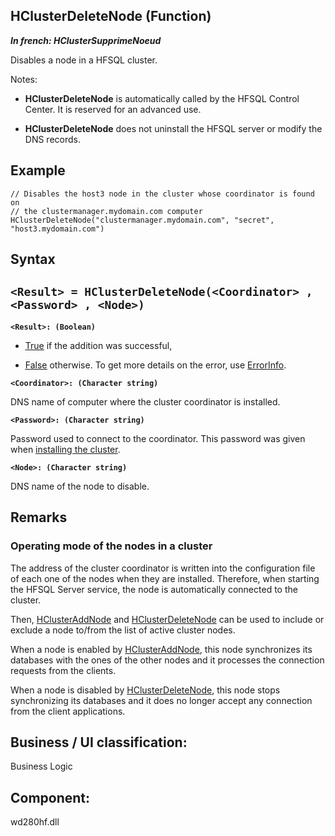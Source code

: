 
## HClusterDeleteNode (Function)

***In french: HClusterSupprimeNoeud***



<a name="XUse"></a>
<a name="Use"></a>
<a name="description"></a>
Disables a node in a HFSQL cluster.

Notes: 

- **HClusterDeleteNode** is automatically called by the HFSQL Control Center. It is reserved for an advanced use.

- **HClusterDeleteNode** does not uninstall the HFSQL server or modify the DNS records.





<a name="Example1"></a>
<a name="sample_code"></a>

## Example


```wl
// Disables the host3 node in the cluster whose coordinator is found on
// the clustermanager.mydomain.com computer
HClusterDeleteNode("clustermanager.mydomain.com", "secret", "host3.mydomain.com")
```

<a name="XSYNTAX"></a>

## Syntax
<a name="SYNTAX1"></a>

`<Result> = HClusterDeleteNode(<Coordinator> , <Password> , <Node>)`
---

**`<Result>: (Boolean)`**



- <u><u><u><u>True</u></u></u></u> if the addition was successful,

- <u><u><u><u>False</u></u></u></u> otherwise. To get more details on the error, use [ErrorInfo](../WDLang1/3013008.md).




**`<Coordinator>: (Character string)`**

DNS name of computer where the cluster coordinator is installed.

**`<Password>: (Character string)`**

Password used to connect to the coordinator. This password was given when [installing the cluster](../WDLang4/1000019031.md).

**`<Node>: (Character string)`**

DNS name of the node to disable.








## Remarks


### Operating mode of the nodes in a cluster
<a name="operating_mode_the_nodes_cluster_ELTPARAGRAPHE000182"></a>

The address of the cluster coordinator is written into the configuration file of each one of the nodes when they are installed. Therefore, when starting the HFSQL Server service, the node is automatically connected to the cluster.

Then, [HClusterAddNode](../WDLang4/1000019061.md) and [HClusterDeleteNode](../WDLang4/1000019062.md) can be used to include or exclude a node to/from the list of active cluster nodes.

When a node is enabled by [HClusterAddNode](../WDLang4/1000019061.md), this node synchronizes its databases with the ones of the other nodes and it processes the connection requests from the clients.

When a node is disabled by [HClusterDeleteNode](../WDLang4/1000019062.md), this node stops synchronizing its databases and it does no longer accept any connection from the client applications.

<a name="XComponent"></a>

## Business / UI classification:
Business Logic
## Component:
wd280hf.dll
